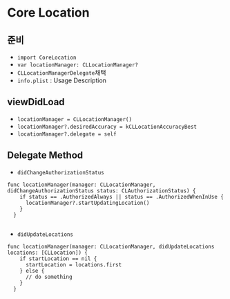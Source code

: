 
# Core Location

## 준비
- `import CoreLocation`
- `var locationManager: CLLocationManager?`
- `CLLocationManagerDelegate`채택
- `info.plist` : Usage Description

## viewDidLoad
- `locationManager = CLLocationManager()`
- `locationManager?.desiredAccuracy = kCLLocationAccuracyBest`
- `locationManager?.delegate = self`

## Delegate Method

- `didChangeAuthorizationStatus`

```
func locationManager(manager: CLLocationManager, didChangeAuthorizationStatus status: CLAuthorizationStatus) {
    if status == .AuthorizedAlways || status == .AuthorizedWhenInUse {
      locationManager?.startUpdatingLocation()
    }
  }
  
```

- `didUpdateLocations`

```
func locationManager(manager: CLLocationManager, didUpdateLocations locations: [CLLocation]) {
    if startLocation == nil {
      startLocation = locations.first
    } else {
      // do something
    }
  }
  
```